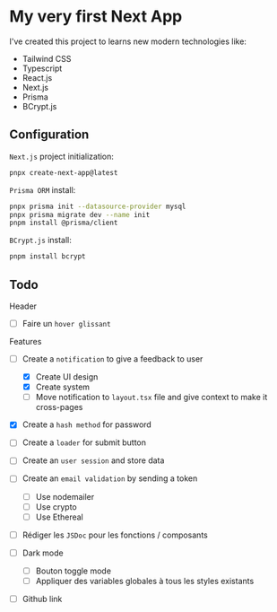 # My very first Next App

I've created this project to learns new modern technologies like:

- Tailwind CSS
- Typescript
- React.js
- Next.js
- Prisma
- BCrypt.js

## Configuration

`Next.js` project initialization:

```bash
pnpx create-next-app@latest
```

`Prisma ORM` install:

```bash
pnpx prisma init --datasource-provider mysql
pnpx prisma migrate dev --name init
pnpm install @prisma/client
```

`BCrypt.js` install:

```bash
pnpm install bcrypt
```

## Todo

Header

- [ ] Faire un `hover glissant`

Features

- [ ] Create a `notification` to give a feedback to user
  - [x] Create UI design
  - [x] Create system
  - [ ] Move notification to `layout.tsx` file and give context to make it cross-pages

- [x] Create a `hash method` for password
- [ ] Create a `loader` for submit button
- [ ] Create an `user session` and store data

- [ ] Create an `email validation` by sending a token
  - [ ] Use nodemailer
  - [ ] Use crypto
  - [ ] Use Ethereal

- [ ] Rédiger les `JSDoc` pour les fonctions / composants

- [ ] Dark mode
  - [ ] Bouton toggle mode
  - [ ] Appliquer des variables globales à tous les styles existants

- [ ] Github link
